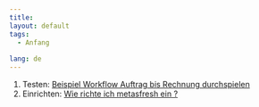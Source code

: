 ```yaml
---
title: 
layout: default
tags:
  - Anfang
  
lang: de
---
```


1. Testen: [Beispiel Workflow Auftrag bis Rechnung durchspielen](Uebersicht_Workflow_Auftrag_Bis_Rechnung_Simpel)
1. Einrichten: [Wie richte ich metasfresh ein ?]( Wie_richte_ich_metasfresh_ein)

<!--
{% include tag_linklist.html lang=page.lang pages=site.howto_collection tag="Partner" suppress_secondary_pages=""%}
-->
